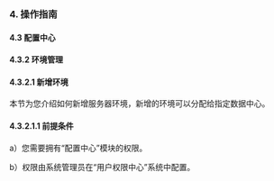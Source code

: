 ### 4. 操作指南

#### 4.3 配置中心

#### 4.3.2 环境管理

#### 4.3.2.1 新增环境

本节为您介绍如何新增服务器环境，新增的环境可以分配给指定数据中心。

#### 4.3.2.1.1 前提条件

a）您需要拥有“配置中心”模块的权限。

b）权限由系统管理员在“用户权限中心”系统中配置。
